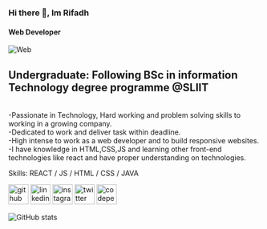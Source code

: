 ### Hi there 👋, Im Rifadh
#### Web Developer 

![Web](https://piktochart.com/wp-content/uploads/2021/12/large-338.jpg)
<br/>
## Undergraduate: Following BSc in information Technology degree programme @SLIIT
<br/>
-Passionate in Technology, Hard working and problem solving skills to working in a growing company. <br>
-Dedicated to work and deliver task within deadline. <br>
-High intense to work as a web developer and to build responsive websites. <br>
-I have knowledge in HTML,CSS,JS and learning other front-end technologies like react and have proper understanding on technologies. <br>

Skills:  REACT / JS / HTML / CSS / JAVA



[<img src='https://cdn.jsdelivr.net/npm/simple-icons@3.0.1/icons/github.svg' alt='github' height='40'>](https://github.com/RifadhRFD)  [<img src='https://cdn.jsdelivr.net/npm/simple-icons@3.0.1/icons/linkedin.svg' alt='linkedin' height='40'>](https://www.linkedin.com/in/mohammed-rifadh-rfd/)  [<img src='https://cdn.jsdelivr.net/npm/simple-icons@3.0.1/icons/instagram.svg' alt='instagram' height='40'>](https://www.instagram.com/rifadh__47/)  [<img src='https://cdn.jsdelivr.net/npm/simple-icons@3.0.1/icons/twitter.svg' alt='twitter' height='40'>](https://twitter.com/rifadh47)  [<img src='https://cdn.jsdelivr.net/npm/simple-icons@3.0.1/icons/codepen.svg' alt='codepen' height='40'>](https://codepen.io/rifadhrfd)  

![GitHub stats](https://github-readme-stats.vercel.app/api?username=RifadhRFD&show_icons=true)  

